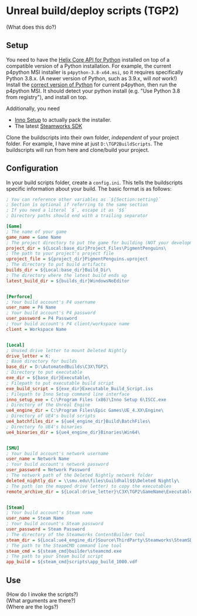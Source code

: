 # Unreal build/deploy scripts (TGP2)

(What does this do?)

## Setup

You need to have the [Helix Core API for Python](https://www.perforce.com/downloads/helix-core-api-python) installed
on top of a compatible version of a Python installation. For example, the current p4python MSI installer is
`p4python-3.8-x64.msi`, so it requires specifically Python 3.8.x. (A newer version of Python, such as 3.9.x, will
_not_ work!) Install the [correct version of Python](https://www.python.org/downloads/) for current p4python, then
run the p4python MSI. It should detect your python install (e.g. "Use Python 3.8 from registry"), and install on top.

Additionally, you need
- [Inno Setup](https://jrsoftware.org/isdl.php) to actually pack the installer.
- The latest [Steamworks SDK](https://partner.steamgames.com/downloads/steamworks_sdk.zip)

Clone the buildscripts into their own folder, _independent_ of your project folder. For example, I have mine at just
`D:\TGP2BuildScripts`. The buildscripts will run from here and clone/build your project.

## Configuration

In your build scripts folder, create a `config.ini`. This tells the buildscripts specific information about your build.
The basic format is as follows:

```ini
; You can reference other variables as `${Section:setting}`
; Section is optional if referring to the same section
; If you need a literal `$`, escape it as `$$`
; Directory paths should end with a trailing separator

[Game]
; The name of your game
game_name = Game Name
; The project directory to put the game for building (NOT your development folder!)
project_dir = ${Local:base_dir}Project_Files\PigmentPenguins\
; The path to your project's project file
uproject_file = ${project_dir}PigmentPenguins.uproject
; The directory to put build artifacts
builds_dir = ${Local:base_dir}Build_Dir\
; The directory where the latest build ends up
latest_build_dir = ${builds_dir}WindowsNoEditor


[Perforce]
; Your build account's P4 username
user_name = P4 Name
; Your build account's P4 password
user_password = P4 Password
; Your build account's P4 client/workspace name
client = Workspace Name


[Local]
; Unused drive letter to mount Deleted Nightly
drive_letter = K:
; Base directory for builds
base_dir = D:\AutomatedBuilds\C3X\TGP2\
; Directory to put executable
exe_dir = ${base_dir}Executable\
; Filepath to put executable build script
exe_build_script = ${exe_dir}Executable_Build_Script.iss
; Filepath to Inno Setup command line interface
inno_setup_exe = C:\Program Files (x86)\Inno Setup 6\ISCC.exe
; Directory of the Unreal Engine
ue4_engine_dir = C:\Program Files\Epic Games\UE_4.XX\Engine\
; Directory of UE4's build scripts
ue4_batchfiles_dir = ${ue4_engine_dir}Build\BatchFiles\
; Directory fo UE4's binaries
ue4_binaries_dir = ${ue4_engine_dir}Binaries\Win64\


[SMU]
; Your build account's network username
user_name = Network Name
; Your build account's network password
user_password = Network Password
; The network path of the Deleted Nightly network folder
deleted_nightly_dir = \\smu.edu\files\Guildhall$$\Deleted Nightly\
; The path (on the mapped drive letter) to copy the executables
remote_archive_dir = ${Local:drive_letter}\C3X\TGP2\GameName\Executables\


[Steam]
; Your build account's Steam name
user_name = Steam Name
; Your build account's Steam password
user_password = Steam Password
; The directory of the Steamworks ContentBuilder tool
steam_dir = ${Local:ue4_engine_dir}Source\ThirdParty\Steamworks\SteamSDKv1XX\sdk\tools\ContentBuilder\
; The path to the SteamCMD command line tool
steam_cmd = ${steam_cmd}builder\steamcmd.exe
; The path to your Steam build script
app_build = ${steam_cmd}scripts\app_build_1000.vdf
```

## Use

(How do I invoke the scripts?)  
(What arguments are there?)  
(Where are the logs?)
